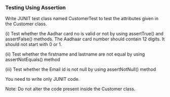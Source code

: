 ### Testing Using Assertion
Write JUNIT test class named CustomerTest to test the attributes given in the Customer class.

(i)   Test whether the Aadhar card no is valid or not by using assertTrue() and assertFalse() methods. The Aadhaar card number should contain 12 digits. It should not start with 0 or 1.

(ii)  Test whether the firstname and lastname are not equal by using assertNotEquals() method

(iii) Test whether the Email id is not null by using assertNotNull() method

 You need to write only JUNIT code.

Note: Do not alter the code present inside the Customer class.
